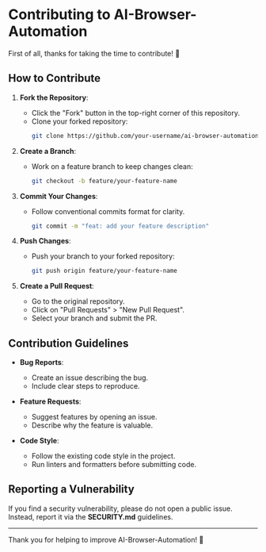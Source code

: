 
# Contributing to AI-Browser-Automation

First of all, thanks for taking the time to contribute! 🎉

## How to Contribute

1. **Fork the Repository**: 
   - Click the "Fork" button in the top-right corner of this repository.
   - Clone your forked repository:
     ```bash
     git clone https://github.com/your-username/ai-browser-automation.git
     ```

2. **Create a Branch**: 
   - Work on a feature branch to keep changes clean:
     ```bash
     git checkout -b feature/your-feature-name
     ```

3. **Commit Your Changes**: 
   - Follow conventional commits format for clarity.
     ```bash
     git commit -m "feat: add your feature description"
     ```

4. **Push Changes**: 
   - Push your branch to your forked repository:
     ```bash
     git push origin feature/your-feature-name
     ```

5. **Create a Pull Request**:
   - Go to the original repository.
   - Click on "Pull Requests" > "New Pull Request".
   - Select your branch and submit the PR.

## Contribution Guidelines

- **Bug Reports**:
   - Create an issue describing the bug.
   - Include clear steps to reproduce.

- **Feature Requests**:
   - Suggest features by opening an issue.
   - Describe why the feature is valuable.

- **Code Style**:
   - Follow the existing code style in the project.
   - Run linters and formatters before submitting code.

## Reporting a Vulnerability

If you find a security vulnerability, please do not open a public issue. Instead, report it via the **SECURITY.md** guidelines.

---

Thank you for helping to improve AI-Browser-Automation! 🚀
